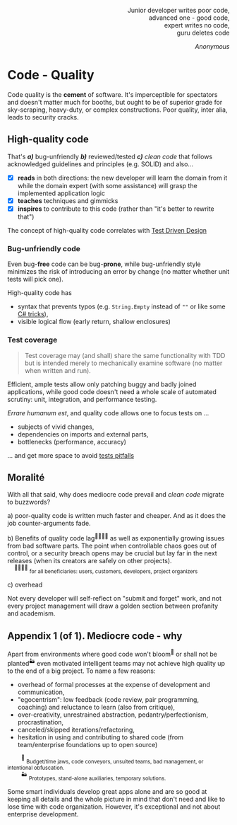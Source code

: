 <p dir="rtl">,Junior developer writes poor code<br/>
,advanced one - good code<br/>
,expert writes no code<br/>
guru deletes code<br/></p>
<p dir="rtl"><i>Anonymous</i></p>

# Code - Quality

Code quality is the **cement** of software. It's imperceptible for spectators and doesn't matter much for booths, but ought to be of superior grade for sky-scraping, heavy-duty, or complex constructions. Poor quality, inter alia, leads to security cracks.

## High-quality code

That's _**a)**_ bug-unfriendly _**b)**_ reviewed/tested _**c)**_ _clean code_ that follows acknowledged guidelines and principles (e.g. SOLID) and also...

- [x] **reads** in both directions: the new developer will learn the domain from it while the domain expert (with some assistance) will grasp the implemented application logic
- [x] **teaches** techniques and gimmicks
- [x] **inspires** to contribute to this code (rather than "it's better to rewrite that")

The concept of high-quality code correlates with [Test Driven Design](../../design/readme+/tdd-ddd.md) 

### Bug-unfriendly code

Even bug-**free** code can be bug-**prone**, while bug-unfriendly style minimizes the risk of introducing an error by change (no matter whether unit tests will pick one).

High-quality code has

+ syntax that prevents typos (e.g. `String.Empty` instead of `""` or like some [C# tricks](../../../.net/readme+/deduced/cs-hints.md)),
+ visible logical flow (early return, shallow enclosures)

### Test coverage

> Test coverage may (and shall) share the same functionality with TDD but is intended merely to mechanically examine software (no matter when written and run).

Efficient, ample tests allow only patching buggy and badly joined applications, while good code doesn't need a whole scale of automated scrutiny: unit, integration, and performance testing.

_Errare humanum est_, and quality code allows one to focus tests on ...

* subjects of vivid changes,
* dependencies on imports and external parts,
* bottlenecks (performance, accuracy)

... and get more space to avoid [tests pitfalls](../../testing/tests-pitfalls.md)

## Moralité

With all that said, why does mediocre code prevail and _clean code_ migrate to buzzwords? 

a) poor-quality code is written much faster and cheaper. And as it does the job counter-arguments fade.

b) Benefits of quality code lag<sup>:family_man_woman_boy_boy:</sup> as well as exponentially growing issues from bad software parts. The point when controllable chaos goes out of control, or a security breach opens may be crucial but lay far in the next releases (when its creators are safely on other projects).\
&nbsp;&nbsp;&nbsp;&nbsp;<sup>:family_man_woman_boy_boy:</sup>&nbsp;<sub>for all beneficiaries: users, customers, developers, project organizers</sub>

c) overhead

Not every developer will self-reflect on "submit and forget" work, and not every project management will draw a golden section between profanity and academism. 

## Appendix 1 (of 1). Mediocre code - why

Apart from environments where good code won't bloom<sup>:wilted_flower:</sup> or shall not be planted<sup>:desert:</sup> even motivated intelligent teams may not achieve high quality up to the end of a big project. To name a few reasons:

+ overhead of formal processes at the expense of development and communication,
+ "egocentrism": low feedback (code review, pair programming, coaching) and reluctance to learn (also from critique),
+ over-creativity, unrestrained abstraction, pedantry/perfectionism, procrastination,
+ canceled/skipped iterations/refactoring,
+ hesitation in using and contributing to shared code (from team/enterprise foundations up to open source)

&nbsp;&nbsp;&nbsp;&nbsp;&nbsp;&nbsp;&nbsp;&nbsp;<sup>:wilted_flower:</sup>&nbsp;<sub>Budget/time jaws, code conveyors, unsuited teams, bad management, or intentional obfuscation.</sub>\
&nbsp;&nbsp;&nbsp;&nbsp;&nbsp;&nbsp;&nbsp;&nbsp;<sup>:desert:</sup>&nbsp;<sub>Prototypes, stand-alone auxiliaries, temporary solutions.</sub>

Some smart individuals develop great apps alone and are so good at keeping all details and the whole picture in mind that don't need and like to lose time with code organization. However, it's exceptional and not about enterprise development.
